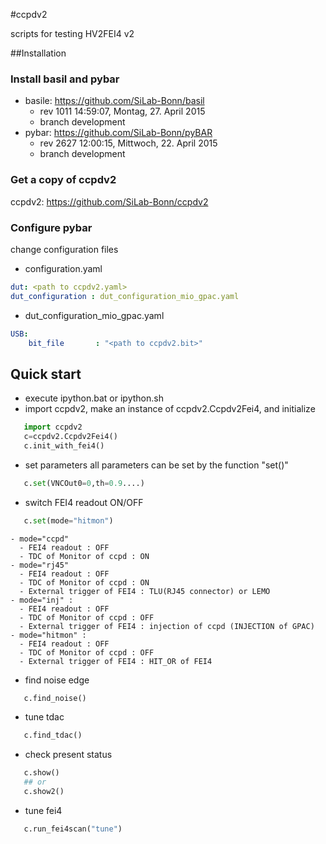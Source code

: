 #ccpdv2

scripts for testing HV2FEI4 v2

##Installation

### Install basil and pybar

- basile: https://github.com/SiLab-Bonn/basil 
  - rev 1011 14:59:07, Montag, 27. April 2015
  - branch development
- pybar: https://github.com/SiLab-Bonn/pyBAR
  - rev 2627 12:00:15, Mittwoch, 22. April 2015
  - branch development
### Get a copy of ccpdv2

ccpdv2: https://github.com/SiLab-Bonn/ccpdv2

### Configure pybar

change configuration files
- configuration.yaml
```yaml
dut: <path to ccpdv2.yaml>
dut_configuration : dut_configuration_mio_gpac.yaml 
```
- dut_configuration_mio_gpac.yaml
```yaml
USB:
    bit_file       : "<path to ccpdv2.bit>"
```

## Quick start

- execute ipython.bat or ipython.sh
- import ccpdv2, make an instance of ccpdv2.Ccpdv2Fei4, and initialize
```python
   import ccpdv2
   c=ccpdv2.Ccpdv2Fei4()
   c.init_with_fei4()
```
- set parameters
all parameters can be set by the function "set()"
```python
   c.set(VNCOut0=0,th=0.9....)
```
- switch FEI4 readout ON/OFF
```python
   c.set(mode="hitmon")
```
    - mode="ccpd"
      - FEI4 readout : OFF
      - TDC of Monitor of ccpd : ON
    - mode="rj45"
      - FEI4 readout : OFF
      - TDC of Monitor of ccpd : ON
      - External trigger of FEI4 : TLU(RJ45 connector) or LEMO
    - mode="inj" :
      - FEI4 readout : OFF
      - TDC of Monitor of ccpd : OFF
      - External trigger of FEI4 : injection of ccpd (INJECTION of GPAC)
    - mode="hitmon" :
      - FEI4 readout : OFF
      - TDC of Monitor of ccpd : OFF
      - External trigger of FEI4 : HIT_OR of FEI4
- find noise edge
```python
   c.find_noise()
```
- tune tdac
```python
   c.find_tdac()
```
- check present status
```python
   c.show()
   ## or
   c.show2()
```
- tune fei4
```python
   c.run_fei4scan("tune")
```
